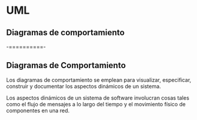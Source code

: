 # UML
## Diagramas de comportamiento

-==========-

## Diagramas de Comportamiento

Los diagramas de comportamiento se emplean para visualizar, especificar, construir y documentar los aspectos dinámicos de un sistema.

Los aspectos dinámicos de un sistema de software involucran cosas tales como el flujo de mensajes a lo largo del tiempo y el movimiento físico de componentes en una red.
